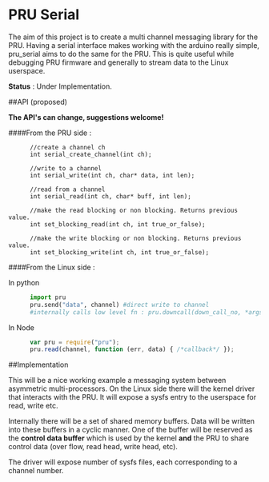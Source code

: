 PRU Serial
==========

The aim of this project is to create a multi channel messaging library for the PRU. Having a serial interface makes working with the arduino really simple, pru_serial aims to do the same for the PRU. This is quite useful while debugging PRU firmware and generally to stream data to the Linux userspace. 

**Status** : Under Implementation.

##API (proposed)

**The API's can change, suggestions welcome!**

####From the PRU side :
```
      //create a channel ch
      int serial_create_channel(int ch);
      
      //write to a channel
      int serial_write(int ch, char* data, int len);
      
      //read from a channel 
      int serial_read(int ch, char* buff, int len);
      
      //make the read blocking or non blocking. Returns previous value.
      int set_blocking_read(int ch, int true_or_false);
      
      //make the write blocking or non blocking. Returns previous value.
      int set_blocking_write(int ch, int true_or_false);

```

####From the Linux side : 

In python
```python
      import pru
      pru.send("data", channel) #direct write to channel
      #internally calls low level fn : pru.downcall(down_call_no, *args) => causes downcall to PRU
```

In Node
```js
      var pru = require("pru");
      pru.read(channel, function (err, data) { /*callback*/ });
```

##Implementation 

This will be a nice working example a messaging system between asymmetric multi-processors. On the Linux side there will the kernel driver that interacts with the PRU. It will expose a sysfs entry to the userspace for read, write etc.

Internally there will be a set of shared memory buffers. Data will be written into these buffers in a cyclic manner. One of the buffer will be reserved as the **control data buffer** which is used by the kernel **and** the PRU to share control data (over flow, read head, write head, etc).

The driver will expose number of sysfs files, each corresponding to a channel number.
